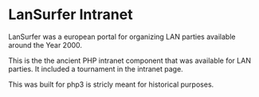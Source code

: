 LanSurfer Intranet
==================

LanSurfer was a european portal for organizing LAN parties available around the Year 2000.

This is the the ancient PHP intranet component that was available for LAN parties.
It included a tournament in the intranet page.

This was built for php3 is stricly meant for historical purposes.
